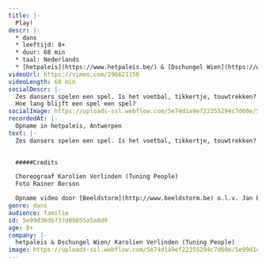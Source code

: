 ```yaml
---
title: |-
  Play!
descr: |-
  * dans
  * leeftijd: 8+
  * duur: 68 min
  * taal: Nederlands
  * [hetpaleis](https://www.hetpaleis.be/) & [Dschungel Wien](https://www.dschungelwien.at/)/ [Karolien Verlinden (Tuning People)](https://www.tuningpeople.be/)
videoUrl: https://vimeo.com/296621156
videoLength: 68 min
socialDescr: |-
  Zes dansers spelen een spel. Is het voetbal, tikkertje, touwtrekken? Rivaliteit, competitie en valsspelen loeren om de hoek. Ze nemen risico’s en breken spelregels, balanceren tussen plezier en ernst, tussen winnen en verliezen.
  Hoe lang blijft een spel een spel?
socialImage: https://uploads-ssl.webflow.com/5e74d1a9ef22355294c7d60e/5e99d1ec5209520a1ccb3342_Hetpaleis_Play!_RainerBerson.jpg
recordedAt: |-
  Opname in hetpaleis, Antwerpen
text: |-
  Zes dansers spelen een spel. Is het voetbal, tikkertje, touwtrekken? Rivaliteit, competitie en valsspelen loeren om de hoek. Ze nemen risico’s en breken spelregels, balanceren tussen plezier en ernst, tussen winnen en verliezen.Hoe lang blijft een spel een spel? Play! is een dansvoorstelling voor kinderen, geïnspireerd op Kinderspelen van Bruegel.In 1560 schilderde Bruegel zijn Kinderspelen: tachtig verschillende spelletjes op één doek. 459 jaar later spelen zes dansers in flitsende outfits er zoveel mogelijk in één uur!  
  

  #####Credits

  Choreograaf Karolien Verlinden (Tuning People)
  Foto Rainer Berson

  Opname video door [Beeldstorm](http://www.beeldstorm.be) o.l.v. Jan Bosteels
genre: dans
audience: familie
id: 5e99d36db737d8b055a5a0d9
age: 8+
company: |-
  hetpaleis & Dschungel Wien/ Karolien Verlinden (Tuning People)
image: https://uploads-ssl.webflow.com/5e74d1a9ef22355294c7d60e/5e99d1ec5209520a1ccb3342_Hetpaleis_Play!_RainerBerson.jpg
---
```

